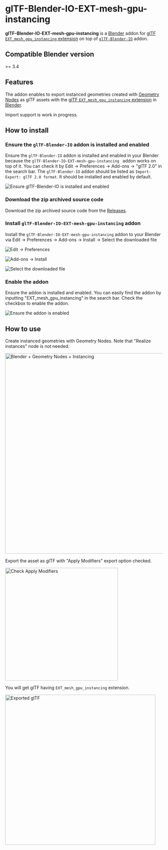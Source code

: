 # glTF-Blender-IO-EXT-mesh-gpu-instancing

**glTF-Blender-IO-EXT-mesh-gpu-instancing** is a [Blender](https://www.blender.org/) addon for [glTF `EXT_mesh_gpu_instancing` extension](https://github.com/KhronosGroup/glTF/blob/main/extensions/2.0/Vendor/EXT_mesh_gpu_instancing/README.md) on top of [`glTF-Blender-IO`](https://github.com/KhronosGroup/glTF-Blender-IO) addon.

## Compatible Blender version

&gt;= 3.4

## Features

The addon enables to export instanced geometries created with [Geometry Nodes](https://docs.blender.org/manual/en/latest/modeling/geometry_nodes/index.html) as glTF assets with the
[glTF `EXT_mesh_gpu_instancing` extension](https://github.com/KhronosGroup/glTF/blob/main/extensions/2.0/Vendor/EXT_mesh_gpu_instancing/README.md) in [Blender](https://www.blender.org/).

Import support is work in progress.

## How to install

### Ensure the `glTF-Blender-IO` addon is installed and enabled

Ensure the `glTF-Blender-IO` addon is installed and enabled in your Blender because the `glTF-Blender-IO-EXT-mesh-gpu-instancing
` addon works on top of it.  You can check it by Edit -> Preferences -> Add-ons -> "glTF 2.0" in the search bar. The `glTF-Blender-IO` addon should be listed as `Import-Export: glTF 2.0 format`. It should be installed and enabled by default.

![Ensure glTF-Blender-IO is installed and enabled](https://user-images.githubusercontent.com/7637832/110406787-a41f3f80-8037-11eb-9e12-163aafd5f08e.png)

### Download the zip archived source code

Download the zip archived source code from the [Releases](https://github.com/takahirox/glTF-Blender-IO-EXT-mesh-gpu-instancing/releases).

### Install `glTF-Blender-IO-EXT-mesh-gpu-instancing` addon

Install the `glTF-Blender-IO-EXT-mesh-gpu-instancing` addon to your Blender via Edit -> Preferences -> Add-ons -> Install -> Select the downloaded file

![Edit -> Preferences](https://user-images.githubusercontent.com/7637832/110405180-062a7580-8035-11eb-839a-f5008a992f92.png)

![Add-ons -> Install](https://user-images.githubusercontent.com/7637832/110405413-70dbb100-8035-11eb-9860-3f4867427246.png)

![Select the downloaded file](https://user-images.githubusercontent.com/7637832/200152177-afacdc7d-5349-435e-bc80-7951c071b1b8.png)

### Enable the addon

Ensure the addon is installed and enabled. You can easily find the addon by inputting "EXT_mesh_gpu_instancing" in the search bar. Check the checkbox to enable the addon.

![Ensure the addon is enabled](https://user-images.githubusercontent.com/7637832/200152215-39be04be-3b6d-4a34-9704-c5f42d61dbf6.png)

## How to use

Create instanced geometries with Geometry Nodes. Note that "Realize instances" node is not needed.

<img src="https://user-images.githubusercontent.com/7637832/200151844-c4ade71d-0507-4268-8356-139157fb2db6.png" width="640" alt="Blender + Geometry Nodes + Instancing">

Export the asset as glTF with "Apply Modifiers" export option checked.

<img src="https://user-images.githubusercontent.com/7637832/200200340-04552522-d518-4985-814d-154de1045615.png" width="360" alt="Check Apply Modifiers">

You will get glTF having `EXT_mesh_gpu_instancing` extension.

<img src="https://user-images.githubusercontent.com/7637832/200151884-2f335fd0-3270-4b68-abc1-998837a0f9c6.png" width="480" alt="Exported glTF">
